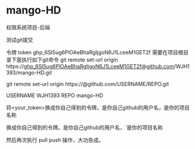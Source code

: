# mango-HD
权限系统项目-后端

测试git提交

令牌 token
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
需要在项目根目录下面执行如下git命令
git remote set-url origin  https://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@github.com/WJH1393/mango-HD.git

git remote set-url origin  https://<your-token>@github.com/USERNAME/REPO.git

USERNAME  WJH1393
REPO      mango-HD

将<your_token>换成你自己得到的令牌。<USERNAME>是你自己github的用户名，<REPO>是你的项目名称

换成你自己得到的令牌。是你自己github的用户名，`是你的项目名称

然后再次执行 pull push 操作，大功告成。



